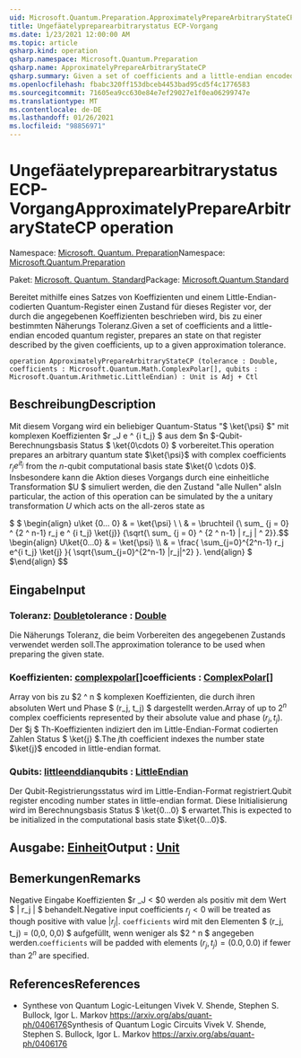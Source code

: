 ```yaml
---
uid: Microsoft.Quantum.Preparation.ApproximatelyPrepareArbitraryStateCP
title: Ungefäatelypreparearbitrarystatus ECP-Vorgang
ms.date: 1/23/2021 12:00:00 AM
ms.topic: article
qsharp.kind: operation
qsharp.namespace: Microsoft.Quantum.Preparation
qsharp.name: ApproximatelyPrepareArbitraryStateCP
qsharp.summary: Given a set of coefficients and a little-endian encoded quantum register, prepares an state on that register described by the given coefficients, up to a given approximation tolerance.
ms.openlocfilehash: fbabc320ff153dbceb4453bad95cd5f4c1776583
ms.sourcegitcommit: 71605ea9cc630e84e7ef29027e1f0ea06299747e
ms.translationtype: MT
ms.contentlocale: de-DE
ms.lasthandoff: 01/26/2021
ms.locfileid: "98856971"
---
```

# <a name="approximatelypreparearbitrarystatecp-operation"></a><span data-ttu-id="1d589-102">Ungefäatelypreparearbitrarystatus ECP-Vorgang</span><span class="sxs-lookup"><span data-stu-id="1d589-102">ApproximatelyPrepareArbitraryStateCP operation</span></span>

<span data-ttu-id="1d589-103">Namespace: [Microsoft. Quantum. Preparation](xref:Microsoft.Quantum.Preparation)</span><span class="sxs-lookup"><span data-stu-id="1d589-103">Namespace: [Microsoft.Quantum.Preparation](xref:Microsoft.Quantum.Preparation)</span></span>

<span data-ttu-id="1d589-104">Paket: [Microsoft. Quantum. Standard](https://nuget.org/packages/Microsoft.Quantum.Standard)</span><span class="sxs-lookup"><span data-stu-id="1d589-104">Package: [Microsoft.Quantum.Standard](https://nuget.org/packages/Microsoft.Quantum.Standard)</span></span>


<span data-ttu-id="1d589-105">Bereitet mithilfe eines Satzes von Koeffizienten und einem Little-Endian-codierten Quantum-Register einen Zustand für dieses Register vor, der durch die angegebenen Koeffizienten beschrieben wird, bis zu einer bestimmten Näherungs Toleranz.</span><span class="sxs-lookup"><span data-stu-id="1d589-105">Given a set of coefficients and a little-endian encoded quantum register, prepares an state on that register described by the given coefficients, up to a given approximation tolerance.</span></span>

```qsharp
operation ApproximatelyPrepareArbitraryStateCP (tolerance : Double, coefficients : Microsoft.Quantum.Math.ComplexPolar[], qubits : Microsoft.Quantum.Arithmetic.LittleEndian) : Unit is Adj + Ctl
```


## <a name="description"></a><span data-ttu-id="1d589-106">Beschreibung</span><span class="sxs-lookup"><span data-stu-id="1d589-106">Description</span></span>

<span data-ttu-id="1d589-107">Mit diesem Vorgang wird ein beliebiger Quantum-Status "$ \ket{\psi} $" mit komplexen Koeffizienten $r _J e ^ {i t_j} $ aus dem $n $-Qubit-Berechnungsbasis Status $ \ket{0\cdots 0} $ vorbereitet.</span><span class="sxs-lookup"><span data-stu-id="1d589-107">This operation prepares an arbitrary quantum state $\ket{\psi}$ with complex coefficients $r_j e^{i t_j}$ from the $n$-qubit computational basis state $\ket{0 \cdots 0}$.</span></span>
<span data-ttu-id="1d589-108">Insbesondere kann die Aktion dieses Vorgangs durch eine einheitliche Transformation $U $ simuliert werden, die den Zustand "alle Nullen" als</span><span class="sxs-lookup"><span data-stu-id="1d589-108">In particular, the action of this operation can be simulated by the a unitary transformation $U$ which acts on the all-zeros state as</span></span>

<span data-ttu-id="1d589-109">$ $ \begin{align} u\ket {0... 0} & = \ket{\psi} \\ \\ & = \bruchteil {\ sum_ {j = 0} ^ {2 ^ n-1} r_j e ^ {i t_j} \ket{j}} {\sqrt{\ sum_ {j = 0} ^ {2 ^ n-1} | r_j | ^ 2}}.</span><span class="sxs-lookup"><span data-stu-id="1d589-109">$$ \begin{align} U\ket{0...0} & = \ket{\psi} \\\\ & = \frac{ \sum_{j=0}^{2^n-1} r_j e^{i t_j} \ket{j} }{ \sqrt{\sum_{j=0}^{2^n-1} |r_j|^2} }.</span></span>
<span data-ttu-id="1d589-110">\end{align} $ $</span><span class="sxs-lookup"><span data-stu-id="1d589-110">\end{align} $$</span></span>

## <a name="input"></a><span data-ttu-id="1d589-111">Eingabe</span><span class="sxs-lookup"><span data-stu-id="1d589-111">Input</span></span>

### <a name="tolerance--double"></a><span data-ttu-id="1d589-112">Toleranz: [Double](xref:microsoft.quantum.lang-ref.double)</span><span class="sxs-lookup"><span data-stu-id="1d589-112">tolerance : [Double](xref:microsoft.quantum.lang-ref.double)</span></span>

<span data-ttu-id="1d589-113">Die Näherungs Toleranz, die beim Vorbereiten des angegebenen Zustands verwendet werden soll.</span><span class="sxs-lookup"><span data-stu-id="1d589-113">The approximation tolerance to be used when preparing the given state.</span></span>


### <a name="coefficients--complexpolar"></a><span data-ttu-id="1d589-114">Koeffizienten: [complexpolar](xref:Microsoft.Quantum.Math.ComplexPolar)[]</span><span class="sxs-lookup"><span data-stu-id="1d589-114">coefficients : [ComplexPolar](xref:Microsoft.Quantum.Math.ComplexPolar)[]</span></span>

<span data-ttu-id="1d589-115">Array von bis zu $2 ^ n $ komplexen Koeffizienten, die durch ihren absoluten Wert und Phase $ (r_j, t_j) $ dargestellt werden.</span><span class="sxs-lookup"><span data-stu-id="1d589-115">Array of up to $2^n$ complex coefficients represented by their absolute value and phase $(r_j, t_j)$.</span></span> <span data-ttu-id="1d589-116">Der $j $ Th-Koeffizienten indiziert den im Little-Endian-Format codierten Zahlen Status $ \ket{j} $.</span><span class="sxs-lookup"><span data-stu-id="1d589-116">The $j$th coefficient indexes the number state $\ket{j}$ encoded in little-endian format.</span></span>


### <a name="qubits--littleendian"></a><span data-ttu-id="1d589-117">Qubits: [littleenddian](xref:Microsoft.Quantum.Arithmetic.LittleEndian)</span><span class="sxs-lookup"><span data-stu-id="1d589-117">qubits : [LittleEndian](xref:Microsoft.Quantum.Arithmetic.LittleEndian)</span></span>

<span data-ttu-id="1d589-118">Der Qubit-Registrierungsstatus wird im Little-Endian-Format registriert.</span><span class="sxs-lookup"><span data-stu-id="1d589-118">Qubit register encoding number states in little-endian format.</span></span> <span data-ttu-id="1d589-119">Diese Initialisierung wird im Berechnungsbasis Status $ \ket{0...0} $ erwartet.</span><span class="sxs-lookup"><span data-stu-id="1d589-119">This is expected to be initialized in the computational basis state $\ket{0...0}$.</span></span>



## <a name="output--unit"></a><span data-ttu-id="1d589-120">Ausgabe: [Einheit](xref:microsoft.quantum.lang-ref.unit)</span><span class="sxs-lookup"><span data-stu-id="1d589-120">Output : [Unit](xref:microsoft.quantum.lang-ref.unit)</span></span>



## <a name="remarks"></a><span data-ttu-id="1d589-121">Bemerkungen</span><span class="sxs-lookup"><span data-stu-id="1d589-121">Remarks</span></span>

<span data-ttu-id="1d589-122">Negative Eingabe Koeffizienten $r _J < $0 werden als positiv mit dem Wert $ | r_j | $ behandelt.</span><span class="sxs-lookup"><span data-stu-id="1d589-122">Negative input coefficients $r_j < 0$ will be treated as though positive with value $|r_j|$.</span></span> <span data-ttu-id="1d589-123">`coefficients` wird mit den Elementen $ (r_j, t_j) = (0,0, 0,0) $ aufgefüllt, wenn weniger als $2 ^ n $ angegeben werden.</span><span class="sxs-lookup"><span data-stu-id="1d589-123">`coefficients` will be padded with elements $(r_j, t_j) = (0.0, 0.0)$ if fewer than $2^n$ are specified.</span></span>

## <a name="references"></a><span data-ttu-id="1d589-124">References</span><span class="sxs-lookup"><span data-stu-id="1d589-124">References</span></span>

- <span data-ttu-id="1d589-125">Synthese von Quantum Logic-Leitungen Vivek V. Shende, Stephen S. Bullock, Igor L. Markov https://arxiv.org/abs/quant-ph/0406176</span><span class="sxs-lookup"><span data-stu-id="1d589-125">Synthesis of Quantum Logic Circuits Vivek V. Shende, Stephen S. Bullock, Igor L. Markov https://arxiv.org/abs/quant-ph/0406176</span></span>
